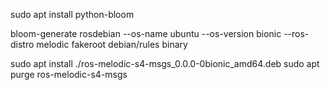 sudo apt install python-bloom

bloom-generate rosdebian --os-name ubuntu --os-version bionic --ros-distro melodic
fakeroot debian/rules binary

sudo apt install ./ros-melodic-s4-msgs_0.0.0-0bionic_amd64.deb 
sudo apt purge ros-melodic-s4-msgs
